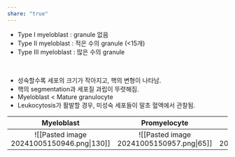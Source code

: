 ```yaml
---
share: "true"
---
```


- Type Ⅰ myeloblast : granule 없음
- Type Ⅱ myeloblast : 적은 수의 granule (<15개)
- Type Ⅲ myeloblast : 많은 수의 granule

<br>

- 성숙할수록 세포의 크기가 작아지고, 핵의 변형이 나타남.
- 핵의 segmentation과 세포질 과립이 뚜렷해짐.
- Myeloblast < Mature granulocyte
- Leukocytosis가 활발할 경우, 미성숙 세포들이 말초 혈액에서 관찰됨. 

|                Myeloblast                 |               Promyelocyte               |                 Myelocyte                 |               Metamyelocyte               |             Band granulocyte              |            Mature granulocyte             |
| :---------------------------------------: | :--------------------------------------: | :---------------------------------------: | :---------------------------------------: | :---------------------------------------: | :---------------------------------------: |
| ![[Pasted image 20241005150946.png\|130]] | ![[Pasted image 20241005150957.png\|65]] | ![[Pasted image 20241005151026.png\|150]] | ![[Pasted image 20241005151047.png\|140]] | ![[Pasted image 20241005151058.png\|130]] | ![[Pasted image 20241005151137.png\|110]] |
